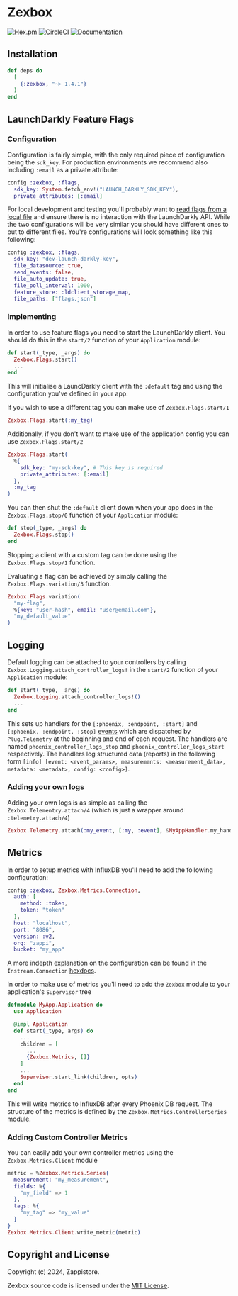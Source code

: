 # Zexbox

[![Hex.pm](https://img.shields.io/hexpm/v/zexbox.svg)](https://hex.pm/packages/zexbox)
[![CircleCI](https://dl.circleci.com/status-badge/img/gh/Intellection/zexbox/tree/master.svg?style=shield)](https://dl.circleci.com/status-badge/redirect/gh/Intellection/zexbox/tree/master)
[![Documentation](https://img.shields.io/badge/documentation-gray)](https://hexdocs.pm/zexbox/api-reference.html)

## Installation

```elixir
def deps do
  [
    {:zexbox, "~> 1.4.1"}
  ]
end
```

## LaunchDarkly Feature Flags

### Configuration

Configuration is fairly simple, with the only required piece of configuration being the `sdk_key`. For production environments we recommend also including `:email` as a private attribute:

```elixir
config :zexbox, :flags,
  sdk_key: System.fetch_env!("LAUNCH_DARKLY_SDK_KEY"),
  private_attributes: [:email]
```

For local development and testing you'll probably want to [read flags from a local file](https://docs.launchdarkly.com/sdk/features/flags-from-files) and ensure there is no interaction with the LaunchDarkly API. While the two configurations will be very similar you should have different ones to put to different files. You're configurations will look something like this following:

```elixir
config :zexbox, :flags,
  sdk_key: "dev-launch-darkly-key",
  file_datasource: true,
  send_events: false,
  file_auto_update: true,
  file_poll_interval: 1000,
  feature_store: :ldclient_storage_map,
  file_paths: ["flags.json"]
```

### Implementing

In order to use feature flags you need to start the LaunchDarkly client. You should do this in the `start/2` function of your `Application` module:

```elixir
def start(_type, _args) do
  Zexbox.Flags.start()
  ...
end
```

This will initialise a LauncDarkly client with the `:default` tag and using the configuration you've defined in your app.

If you wish to use a different tag you can make use of `Zexbox.Flags.start/1`

```elixir
Zexbox.Flags.start(:my_tag)
```

Additionally, if you don't want to make use of the application config you can use `Zexbox.Flags.start/2`

```elixir
Zexbox.Flags.start(
  %{
    sdk_key: "my-sdk-key", # This key is required
    private_attributes: [:email]
  },
  :my_tag
)
```

You can then shut the `:default` client down when your app does in the `Zexbox.Flags.stop/0` function of your `Application` module:

```elixir
def stop(_type, _args) do
  Zexbox.Flags.stop()
end
```

Stopping a client with a custom tag can be done using the `Zexbox.Flags.stop/1` function.

Evaluating a flag can be achieved by simply calling the `Zexbox.Flags.variation/3` function.

```elixir
Zexbox.Flags.variation(
  "my-flag",
  %{key: "user-hash", email: "user@email.com"},
  "my_default_value"
)
```

## Logging

Default logging can be attached to your controllers by calling `Zexbox.Logging.attach_controller_logs!` in the `start/2` function of your `Application` module:

```elixir
def start(_type, _args) do
  Zexbox.Logging.attach_controller_logs!()
  ...
end
```

This sets up handlers for the `[:phoenix, :endpoint, :start]` and `[:phoenix, :endpoint, :stop]` [events](https://hexdocs.pm/phoenix/1.4.12/Phoenix.Endpoint.html#module-instrumentation) which are dispatched by `Plug.Telemetry` at the beginning and end of each request. The handlers are named `phoenix_controller_logs_stop` and `phoenix_controller_logs_start` respectively. The handlers log structured data (reports) in the following form `[info] [event: <event_params>, measurements: <measurement_data>, metadata: <metadat>, config: <config>]`.

### Adding your own logs

Adding your own logs is as simple as calling the `Zexbox.Telementry.attach/4` (which is just a wrapper around `:telemetry.attach/4`)

```elixir
Zexbox.Telemetry.attach(:my_event, [:my, :event], &MyAppHandler.my_handler/3, nil)
```

## Metrics

In order to setup metrics with InfluxDB you'll need to add the following configuration:

```elixir
config :zexbox, Zexbox.Metrics.Connection,
  auth: [
    method: :token,
    token: "token"
  ],
  host: "localhost",
  port: "8086",
  version: :v2,
  org: "zappi",
  bucket: "my_app"
```

A more indepth explanation on the configuration can be found in the `Instream.Connection` [hexdocs](https://hexdocs.pm/instream/Instream.html).

In order to make use of metrics you'll need to add the `Zexbox` module to your application's `Supervisor` tree

```elixir
defmodule MyApp.Application do
  use Application

  @impl Application
  def start(_type, args) do
    ...
    children = [
      ...
      {Zexbox.Metrics, []}
    ]
    ...
    Supervisor.start_link(children, opts)
  end
end
```

This will write metrics to InfluxDB after every Phoenix DB request. The structure of the metrics is defined by the  `Zexbox.Metrics.ControllerSeries` module.

### Adding Custom Controller Metrics

You can easily add your own controller metrics using the `Zexbox.Metrics.Client` module

```elixir
metric = %Zexbox.Metrics.Series{
  measurement: "my_measurement",
  fields: %{
    "my_field" => 1
  },
  tags: %{
    "my_tag" => "my_value"
  }
}
Zexbox.Metrics.Client.write_metric(metric)
```

## Copyright and License

Copyright (c) 2024, Zappistore.

Zexbox source code is licensed under the [MIT License](LICENSE.md).

